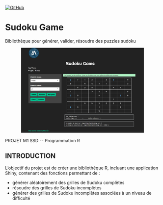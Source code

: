 <a href='https://github.com/abderrahim-ait/Projet_R-Groupe4/graphs/contributors' target="_blank"><img alt='GitHub' src='https://img.shields.io/badge/Contributors_-100000?style=flat&logo=GitHub&logoColor=white&labelColor=EAD809&color=black'/></a>

# Sudoku Game 
Bibliothèque pour générer, valider, résoudre des puzzles sudoku

<p align="center">
  <img src="https://github.com/abderrahim-ait/Projet_R-Groupe4/blob/main/inst/Sudoku/www/Sudoku.png" width="400" title="Suduko">
</p>



PROJET M1 SSD -- Programmation R


## INTRODUCTION
L’objectif du projet est de créer une bibliothèque R, incluant une application Shiny, contenant des fonctions permettant de :
- générer aléatoirement des grilles de Sudoku complètes
- résoudre des grilles de Sudoku incomplètes
- générer des grilles de Sudoku incomplètes associées à un niveau de difficulté







